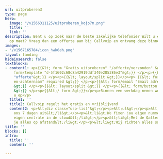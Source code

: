 ```yaml
---
url: uitproberen3
type: page
hero:
  image: "/v1566311125/uitproberen_kojo7m.png"
  title: ''
  link: ''
description: Bent u op zoek naar de beste zakelijke telefonie? Wilt u een offerte
  op maat? Vraag dan een offerte aan bij Callvoip en ontvang deze binnen 1 dag.
images:
- "/v1567165784/icon_hwk0eh.png"
layout: landing
hideinsearch: false
textblocks:
- content1: <p>{{&lt; form "Gratis uitproberen" "/offerte/verzonden" &gt;}} </p><p>{{&lt;
    form/template "d-5f1602c68c8a42919ddf340e285386e3"&gt;}} </p><p>{{&lt; form/to
    "offerte"&gt;}} </p><p>{{&lt; layout/split &gt;}}</p><p> {{&lt; form/input "Voor
    en-achternaam" required &gt;}} </p><p>{{&lt; form/email "Email adres" required
    &gt;}} </p><p>{{&lt; layout/split &gt;}} </p><p>{{&lt; form/button "Gratis uitproberen"
    &gt;}} </p><p>{{&lt;/ form &gt;}}</p><p>Binnen een werkdag nemen we contact met
    u op</p>
  title1: ''
  title2: Callvoip regelt het gratis en vrijblijvend
  content2: <p>&lt;div class="usp-list"&gt;</p><p>&lt;ul&gt;</p><p>&lt;li&gt;Probeer
    ons 7 dagen uit&lt;/li&gt;</p><p>&lt;li&gt;We fixen jou eigen nummer&lt;/li&gt;</p><p>&lt;li&gt;Je
    eigen centrale in de cloud&lt;/li&gt;</p><p>&lt;li&gt;Met de Qaller app beheer
    je alles op afstand&lt;/li&gt;</p><p>&lt;li&gt;Wij richten alles samen in op maat&lt;/li&gt;</p><p>&lt;/ul&gt;</p><p>&lt;/div&gt;</p>
title: ''
blocks: []
intro:
  title: ''
  content: ''

---
```

